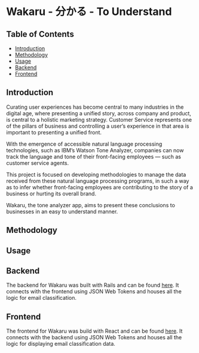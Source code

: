 # Wakaru - 分かる - To Understand

## Table of Contents

+ [Introduction](##Introduction)
+ [Methodology](##Methodology)
+ [Usage](##Usage)
+ [Backend](##Backend)
+ [Frontend](##Frontend)

## Introduction

Curating user experiences has become central to many industries in the digital age, where presenting a unified story, across company and product, is central to a holistic marketing strategy. Customer Service represents one of the pillars of business and controlling a user’s experience in that area is important to presenting a unified front. 

With the emergence of accessible natural language processing technologies, such as IBM’s Watson Tone Analyzer, companies can now track the language and tone of their front-facing employees — such as customer service agents. 

This project is focused on developing methodologies to manage the data received from these natural language processing programs, in such a way as to infer whether front-facing employees are contributing to the story of a business or hurting its overall brand.

Wakaru, the tone analyzer app, aims to present these conclusions to businesses in an easy to understand manner.  

## Methodology

## Usage

## Backend

The backend for Wakaru was built with Rails and can be found [here](https://github.com/ACC25/wakaru-backend). It connects with the frontend using JSON Web Tokens and houses all the logic for email classification. 

## Frontend

The frontend for Wakaru was build with React and can be found [here](https://github.com/ACC25/wakaru-frontend). It connects with the backend using JSON Web Tokens and houses all the logic for displaying email classification data. 
